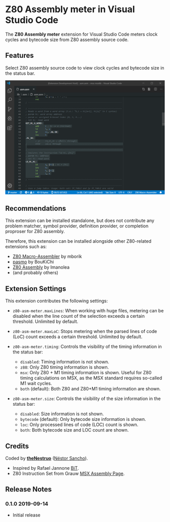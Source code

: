 # Z80 Assembly meter in Visual Studio Code

The **Z80 Assembly meter** extension for Visual Studio Code meters clock cycles and bytecode size from Z80 assembly source code.

## Features

Select Z80 assembly source code to view clock cycles and bytecode size in the status bar.

![Z80 Assembly meter](images/screenshot.png)

## Recommendations

This extension can be installed standalone, but does not contribute any problem matcher, symbol provider, definition provider, or completion proproser for Z80 assembly.

Therefore, this extension can be installed alongside other Z80-related extensions such as:

* [Z80 Macro-Assembler](https://marketplace.visualstudio.com/items?itemName=mborik.z80-macroasm) by mborik
* [pasmo](https://marketplace.visualstudio.com/items?itemName=boukichi.pasmo) by BouKiChi
* [Z80 Assembly](https://marketplace.visualstudio.com/items?itemName=Imanolea.z80-asm) by Imanolea
* (and probably others)

## Extension Settings

This extension contributes the following settings:

* `z80-asm-meter.maxLines`: When working with huge files, metering can be disabled when the line count of the selection exceeds a certain threshold. Unlimited by default.

* `z80-asm-meter.maxLoC`: Stops metering when the parsed lines of code (LoC) count exceeds a certain threshold. Unlimited by default.
* `z80-asm-meter.timing`: Controls the visibility of the timing information in the status bar:
    * `disabled`: Timing information is not shown.
    * `z80`: Only Z80 timing information is shown.
    * `msx`: Only Z80 + M1 timing information is shown. Useful for Z80 timing calculations on MSX, as the MSX standard requires so-called M1 wait cycles.
    * `both` (default): Both Z80 and Z80+M1 timing information are shown.
* `z80-asm-meter.size`: Controls the visibility of the size information in the status bar:
    * `disabled`: Size information is not shown.
    * `bytecode` (default): Only bytecode size information is shown.
    * `loc`: Only processed lines of code (LOC) count is shown.
    * `both`: Both bytecode size and LOC count are shown.

## Credits

Coded by [**theNestruo**](https://github.com/theNestruo) ([Néstor Sancho](https://twitter.com/NestorSancho)).
* Inspired by Rafael Jannone [BiT](http://msx.jannone.org/bit/).
* Z80 Instruction Set from Grauw [MSX Assembly Page](http://map.grauw.nl/resources/z80instr.php).

## Release Notes

### 0.1.0 2019-09-14

- Initial release
